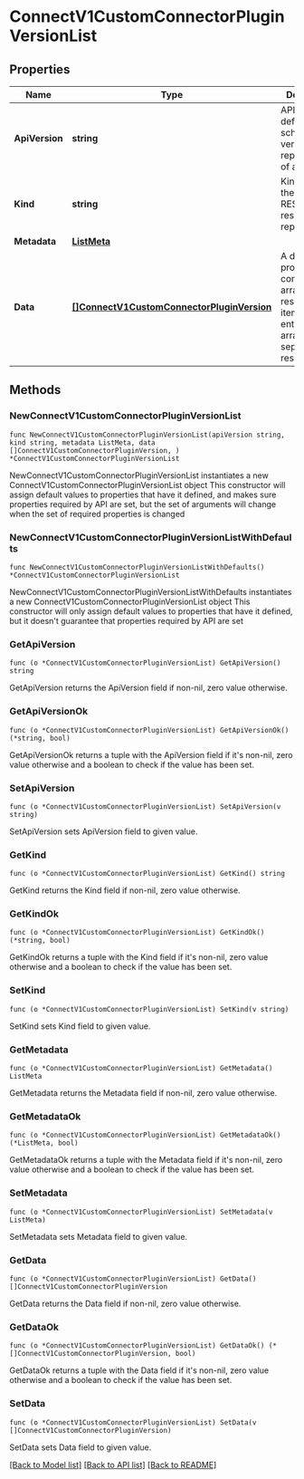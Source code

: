 # ConnectV1CustomConnectorPluginVersionList

## Properties

Name | Type | Description | Notes
------------ | ------------- | ------------- | -------------
**ApiVersion** | **string** | APIVersion defines the schema version of this representation of a resource. | [readonly] 
**Kind** | **string** | Kind defines the object this REST resource represents. | [readonly] 
**Metadata** | [**ListMeta**](ListMeta.md) |  | 
**Data** | [**[]ConnectV1CustomConnectorPluginVersion**](ConnectV1CustomConnectorPluginVersion.md) | A data property that contains an array of resource items. Each entry in the array is a separate resource. | 

## Methods

### NewConnectV1CustomConnectorPluginVersionList

`func NewConnectV1CustomConnectorPluginVersionList(apiVersion string, kind string, metadata ListMeta, data []ConnectV1CustomConnectorPluginVersion, ) *ConnectV1CustomConnectorPluginVersionList`

NewConnectV1CustomConnectorPluginVersionList instantiates a new ConnectV1CustomConnectorPluginVersionList object
This constructor will assign default values to properties that have it defined,
and makes sure properties required by API are set, but the set of arguments
will change when the set of required properties is changed

### NewConnectV1CustomConnectorPluginVersionListWithDefaults

`func NewConnectV1CustomConnectorPluginVersionListWithDefaults() *ConnectV1CustomConnectorPluginVersionList`

NewConnectV1CustomConnectorPluginVersionListWithDefaults instantiates a new ConnectV1CustomConnectorPluginVersionList object
This constructor will only assign default values to properties that have it defined,
but it doesn't guarantee that properties required by API are set

### GetApiVersion

`func (o *ConnectV1CustomConnectorPluginVersionList) GetApiVersion() string`

GetApiVersion returns the ApiVersion field if non-nil, zero value otherwise.

### GetApiVersionOk

`func (o *ConnectV1CustomConnectorPluginVersionList) GetApiVersionOk() (*string, bool)`

GetApiVersionOk returns a tuple with the ApiVersion field if it's non-nil, zero value otherwise
and a boolean to check if the value has been set.

### SetApiVersion

`func (o *ConnectV1CustomConnectorPluginVersionList) SetApiVersion(v string)`

SetApiVersion sets ApiVersion field to given value.


### GetKind

`func (o *ConnectV1CustomConnectorPluginVersionList) GetKind() string`

GetKind returns the Kind field if non-nil, zero value otherwise.

### GetKindOk

`func (o *ConnectV1CustomConnectorPluginVersionList) GetKindOk() (*string, bool)`

GetKindOk returns a tuple with the Kind field if it's non-nil, zero value otherwise
and a boolean to check if the value has been set.

### SetKind

`func (o *ConnectV1CustomConnectorPluginVersionList) SetKind(v string)`

SetKind sets Kind field to given value.


### GetMetadata

`func (o *ConnectV1CustomConnectorPluginVersionList) GetMetadata() ListMeta`

GetMetadata returns the Metadata field if non-nil, zero value otherwise.

### GetMetadataOk

`func (o *ConnectV1CustomConnectorPluginVersionList) GetMetadataOk() (*ListMeta, bool)`

GetMetadataOk returns a tuple with the Metadata field if it's non-nil, zero value otherwise
and a boolean to check if the value has been set.

### SetMetadata

`func (o *ConnectV1CustomConnectorPluginVersionList) SetMetadata(v ListMeta)`

SetMetadata sets Metadata field to given value.


### GetData

`func (o *ConnectV1CustomConnectorPluginVersionList) GetData() []ConnectV1CustomConnectorPluginVersion`

GetData returns the Data field if non-nil, zero value otherwise.

### GetDataOk

`func (o *ConnectV1CustomConnectorPluginVersionList) GetDataOk() (*[]ConnectV1CustomConnectorPluginVersion, bool)`

GetDataOk returns a tuple with the Data field if it's non-nil, zero value otherwise
and a boolean to check if the value has been set.

### SetData

`func (o *ConnectV1CustomConnectorPluginVersionList) SetData(v []ConnectV1CustomConnectorPluginVersion)`

SetData sets Data field to given value.



[[Back to Model list]](../README.md#documentation-for-models) [[Back to API list]](../README.md#documentation-for-api-endpoints) [[Back to README]](../README.md)


